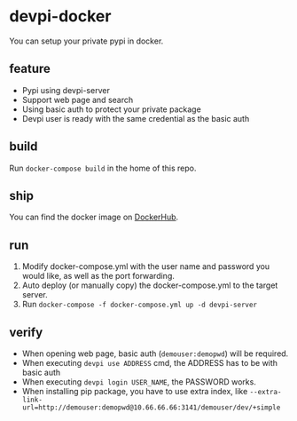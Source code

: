 # devpi-docker
You can setup your private pypi in docker.

## feature
- Pypi using devpi-server
- Support web page and search
- Using basic auth to protect your private package
- Devpi user is ready with the same credential as the basic auth


## build
Run `docker-compose build` in the home of this repo.

## ship
You can find the docker image on [DockerHub](https://hub.docker.com/r/wushaobo/devpi-server/).

## run
1. Modify docker-compose.yml with the user name and password you would like, as well as the port forwarding.
2. Auto deploy (or manually copy) the docker-compose.yml to the target server.
3. Run `docker-compose -f docker-compose.yml up -d devpi-server`

## verify
- When opening web page, basic auth (`demouser:demopwd`) will be required.
- When executing `devpi use ADDRESS` cmd, the ADDRESS has to be with basic auth
- When executing `devpi login USER_NAME`, the PASSWORD works.
- When installing pip package, you have to use extra index, like `--extra-link-url=http://demouser:demopwd@10.66.66.66:3141/demouser/dev/+simple`
